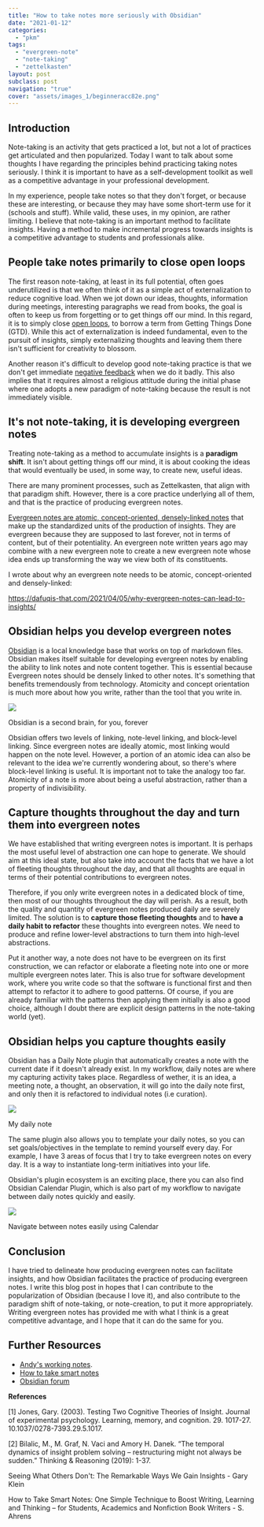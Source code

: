 ```yaml
---
title: "How to take notes more seriously with Obsidian"
date: "2021-01-12"
categories:
  - "pkm"
tags:
  - "evergreen-note"
  - "note-taking"
  - "zettelkasten"
layout: post
subclass: post
navigation: "true"
cover: "assets/images_1/beginneracc82e.png"
---
```


## Introduction

Note-taking is an activity that gets practiced a lot, but not a lot of practices get articulated and then popularized. Today I want to talk about some thoughts I have regarding the principles behind practicing taking notes seriously. I think it is important to have as a self-development toolkit as well as a competitive advantage in your professional development.

In my experience, people take notes so that they don't forget, or because these are interesting, or because they may have some short-term use for it (schools and stuff). While valid, these uses, in my opinion, are rather limiting. I believe that note-taking is an important method to facilitate insights. Having a method to make incremental progress towards insights is a competitive advantage to students and professionals alike.

## People take notes primarily to close open loops

The first reason note-taking, at least in its full potential, often goes underutilized is that we often think of it as a simple act of externalization to reduce cognitive load. When we jot down our ideas, thoughts, information during meetings, interesting paragraphs we read from books, the goal is often to keep us from forgetting or to get things off our mind. In this regard, it is to simply close [open loops](http://www.didigetthingsdone.com/open-loops-managing-action-and-getting-things-done/), to borrow a term from Getting Things Done (GTD). While this act of externalization is indeed fundamental, even to the pursuit of insights, simply externalizing thoughts and leaving them there isn't sufficient for creativity to blossom.

Another reason it's difficult to develop good note-taking practice is that we don't get immediate [negative feedback](https://www.albert.io/blog/positive-negative-feedback-loops-biology/) when we do it badly. This also implies that it requires almost a religious attitude during the initial phase where one adopts a new paradigm of note-taking because the result is not immediately visible.

## It's not note-taking, it is developing evergreen notes

Treating note-taking as a method to accumulate insights is a **paradigm shift**. It isn't about getting things off our mind, it is about cooking the ideas that would eventually be used, in some way, to create new, useful ideas.

There are many prominent processes, such as Zettelkasten, that align with that paradigm shift. However, there is a core practice underlying all of them, and that is the practice of producing evergreen notes.

[Evergreen notes are atomic, concept-oriented, densely-linked notes](https://notes.andymatuschak.org/About_these_notes?stackedNotes=z3SjnvsB5aR2ddsycyXofbYR7fCxo7RmKW2be) that make up the standardized units of the production of insights. They are evergreen because they are supposed to last forever, not in terms of content, but of their potentiality. An evergreen note written years ago may combine with a new evergreen note to create a new evergreen note whose idea ends up transforming the way we view both of its constituents.

I wrote about why an evergreen note needs to be atomic, concept-oriented and densely-linked:

https://dafuqis-that.com/2021/04/05/why-evergreen-notes-can-lead-to-insights/

## Obsidian helps you develop evergreen notes

[Obsidian](https://obsidian.md/) is a local knowledge base that works on top of markdown files. Obsidian makes itself suitable for developing evergreen notes by enabling the ability to link notes and note content together. This is essential because Evergreen notes should be densely linked to other notes. It's something that benefits tremendously from technology. Atomicity and concept orientation is much more about how you write, rather than the tool that you write in.

![](https://dafuqisthatblog.files.wordpress.com/2021/01/image.png?w=1024)

Obsidian is a second brain, for you, forever

Obsidian offers two levels of linking, note-level linking, and block-level linking. Since evergreen notes are ideally atomic, most linking would happen on the note level. However, a portion of an atomic idea can also be relevant to the idea we're currently wondering about, so there's where block-level linking is useful. It is important not to take the analogy too far. Atomicity of a note is more about being a useful abstraction, rather than a property of indivisibility.

## Capture thoughts throughout the day and turn them into evergreen notes

We have established that writing evergreen notes is important. It is perhaps the most useful level of abstraction one can hope to generate. We should aim at this ideal state, but also take into account the facts that we have a lot of fleeting thoughts throughout the day, and that all thoughts are equal in terms of their potential contributions to evergreen notes.

Therefore, if you only write evergreen notes in a dedicated block of time, then most of our thoughts throughout the day will perish. As a result, both the quality and quantity of evergreen notes produced daily are severely limited. The solution is to **capture those fleeting thoughts** and to **have a daily habit to refactor** these thoughts into evergreen notes. We need to produce and refine lower-level abstractions to turn them into high-level abstractions.

Put it another way, a note does not have to be evergreen on its first construction, we can refactor or elaborate a fleeting note into one or more multiple evergreen notes later. This is also true for software development work, where you write code so that the software is functional first and then attempt to refactor it to adhere to good patterns. Of course, if you are already familiar with the patterns then applying them initially is also a good choice, although I doubt there are explicit design patterns in the note-taking world (yet).

## Obsidian helps you capture thoughts easily

Obsidian has a Daily Note plugin that automatically creates a note with the current date if it doesn't already exist. In my workflow, daily notes are where my capturing activity takes place. Regardless of wether, it is an idea, a meeting note, a thought, an observation, it will go into the daily note first, and only then it is refactored to individual notes (i.e curation).

![](https://dafuqisthatblog.files.wordpress.com/2021/01/image-4.png?w=1019)

My daily note

The same plugin also allows you to template your daily notes, so you can set goals/objectives in the template to remind yourself every day. For example, I have 3 areas of focus that I try to take evergreen notes on every day. It is a way to instantiate long-term initiatives into your life.

  
Obsidian's plugin ecosystem is an exciting place, there you can also find Obsidian Calendar Plugin, which is also part of my workflow to navigate between daily notes quickly and easily.

![](https://dafuqisthatblog.files.wordpress.com/2021/01/image-2.png?w=758)

Navigate between notes easily using Calendar

## Conclusion

I have tried to delineate how producing evergreen notes can facilitate insights, and how Obsidian facilitates the practice of producing evergreen notes. I write this blog post in hopes that I can contribute to the popularization of Obsidian (because I love it), and also contribute to the paradigm shift of note-taking, or note-creation, to put it more appropriately. Writing evergreen notes has provided me with what I think is a great competitive advantage, and I hope that it can do the same for you.

## Further Resources

- [Andy's working notes](https://notes.andymatuschak.org/About_these_notes).
- [How to take smart notes](https://www.amazon.com/How-Take-Smart-Notes-Nonfiction-ebook/dp/B06WVYW33Y)
- [Obsidian forum](https://forum.obsidian.md/)

**References**

\[1\] Jones, Gary. (2003). Testing Two Cognitive Theories of Insight. Journal of experimental psychology. Learning, memory, and cognition. 29. 1017-27. 10.1037/0278-7393.29.5.1017.

\[2\] Bilalic, M., M. Graf, N. Vaci and Amory H. Danek. “The temporal dynamics of insight problem solving – restructuring might not always be sudden.” Thinking & Reasoning (2019): 1-37.

Seeing What Others Don't: The Remarkable Ways We Gain Insights - Gary Klein

How to Take Smart Notes: One Simple Technique to Boost Writing, Learning and Thinking – for Students, Academics and Nonfiction Book Writers - S. Ahrens
